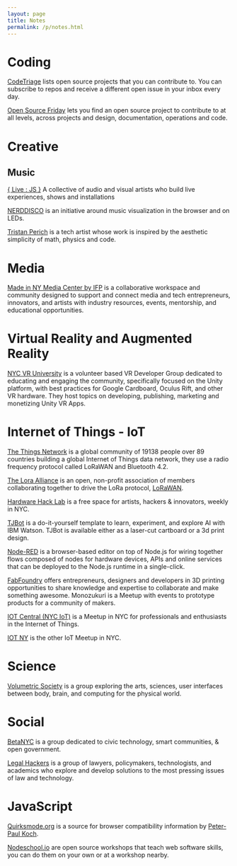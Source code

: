 ```yaml
---
layout: page
title: Notes
permalink: /p/notes.html
---
```


# Coding

[CodeTriage][codetriage] lists open source projects that you can contribute to. You can subscribe to repos and receive a different open issue in your inbox every day.

[Open Source Friday][opensourcefriday] lets you find an open source project to contribute to at all levels, across projects and design, documentation, operations and code. 

# Creative

## Music

[{ Live : JS }][livejs-network] A collective of audio and visual artists who build live experiences, shows and installations

[NERDDISCO][nerddisco] is an initiative around music visualization in the browser and on LEDs.

[Tristan Perich][tristan-perich] is a tech artist whose work is inspired by the aesthetic simplicity of math, physics and code.

# Media

[Made in NY Media Center by IFP][nymediacenter] is a collaborative workspace and community designed to support and connect media and tech entrepreneurs, innovators, and artists with industry resources, events, mentorship, and educational opportunities.

# Virtual Reality and Augmented Reality

[NYC VR University][nycvru] is a volunteer based VR Developer Group dedicated to educating and engaging the community, specifically focused on the Unity platform, with best practices for Google Cardboard, Oculus Rift, and other VR hardware. They host topics on developing, publishing, marketing and monetizing Unity VR Apps.

# Internet of Things - IoT

[The Things Network][things-network] is a global community of 19138 people over 89 countries building a global Internet of Things data network, they use a radio frequency protocol called LoRaWAN and Bluetooth 4.2.

[The Lora Alliance][lora-alliance] is an open, non-profit association of members collaborating together to drive the LoRa protocol, [LoRaWAN][lorawan].

[Hardware Hack Lab][hardware-hack-lab] is a free space for artists, hackers & innovators, weekly in NYC.

[TJBot][tjbot] is a do-it-yourself template to learn, experiment, and explore AI with IBM Watson. TJBot is available either as a laser-cut cartboard or a 3d print design.

[Node-RED][nodered] is a browser-based editor on top of Node.js for wiring together flows composed of nodes for hardware devices, APIs and online services that can be deployed to the Node.js runtime in a single-click.

[FabFoundry][fabfoundry] offers entrepreneurs, designers and developers in 3D printing opportunities to share knowledge and expertise to collaborate and make something awesome. Monozukuri is a Meetup with events to prototype products for a community of makers.

[IOT Central (NYC IoT)][iot-central] is a Meetup in NYC for professionals and enthusiasts in the Internet of Things.

[IOT NY][iot-ny] is the other IoT Meetup in NYC.

# Science

[Volumetric Society][volumetric] is a group exploring the arts, sciences, user interfaces between body, brain, and computing for the physical world.

# Social

[BetaNYC][beta-nyc] is a group dedicated to civic technology, smart communities, & open government.

[Legal Hackers][legalhackers] is a group of lawyers, policymakers, technologists, and academics who explore and develop solutions to the most pressing issues of law and technology.

# JavaScript

[Quirksmode.org][quirksmode] is a source for browser compatibility information by [Peter-Paul Koch][ppk].

[Nodeschool.io][nodeschool] are open source workshops that teach web software skills, you can do them on your own or at a workshop nearby.

<!--References-->
[things-network]: https://www.thethingsnetwork.org/
[lora-alliance]: https://www.lora-alliance.org/
[lorawan]: https://www.lora-alliance.org/What-Is-LoRaWAN/LoRaWAN
[livejs-network]: http://livejs.network/
[nerddisco]: https://github.com/NERDDISCO
[quirksmode]: https://www.quirksmode.org/
[ppk]: https://twitter.com/ppk
[tjbot]: https://ibmtjbot.github.io/
[nodered]: https://nodered.org/
[tristan-perich]: http://www.tristanperich.com/
[volumetric]: https://www.meetup.com/volumetric/
[hardware-hack-lab]: https://hardwarehacklab.io/
[beta-nyc]: https://www.meetup.com/betanyc/
[fabfoundry]: https://www.meetup.com/fabfoundry/
[legalhackers]: https://www.meetup.com/legalhackers/
[iot-central]: https://www.meetup.com/NYCIOT/
[iot-ny]: https://www.meetup.com/IoT-NY/
[nycvru]: https://www.meetup.com/NYCVRU/
[nymediacenter]: http://nymediacenter.com/
[nodeschool]: https://nodeschool.io/
[codetriage]: https://www.codetriage.com/
[opensourcefriday]: https://opensourcefriday.com/
